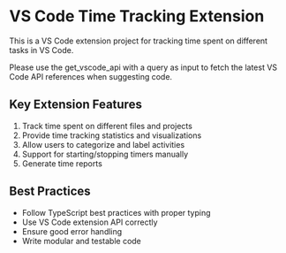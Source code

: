 <!-- Use this file to provide workspace-specific custom instructions to Copilot. For more details, visit https://code.visualstudio.com/docs/copilot/copilot-customization#_use-a-githubcopilotinstructionsmd-file -->

# VS Code Time Tracking Extension

This is a VS Code extension project for tracking time spent on different tasks in VS Code.

Please use the get_vscode_api with a query as input to fetch the latest VS Code API references when suggesting code.

## Key Extension Features

1. Track time spent on different files and projects
2. Provide time tracking statistics and visualizations
3. Allow users to categorize and label activities
4. Support for starting/stopping timers manually
5. Generate time reports

## Best Practices

- Follow TypeScript best practices with proper typing
- Use VS Code extension API correctly
- Ensure good error handling
- Write modular and testable code